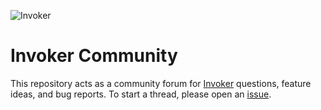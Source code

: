 ![Invoker](https://invoker.dev/assets/card.png)

# Invoker Community

This repository acts as a community forum for [Invoker](https://invoker.dev) questions, feature ideas, and bug reports. To start a thread, please open an [issue](https://github.com/beyondcode/invoker-community/issues).
